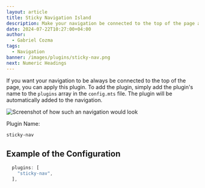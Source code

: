 ```yaml
---
layout: article
title: Sticky Navigation Island
description: Make your navigation be connected to the top of the page at all times.
date: 2024-07-22T10:27:00+04:00
author:
  - Gabriel Cozma
tags:
  - Navigation
banner: /images/plugins/sticky-nav.png
next: Numeric Headings
---
```


If you want your navigation to be always be connected to the top of the page, you can apply this plugin. To add the plugin, simply add the plugin's name to the `plugins` array in the `config.mts` file. The plugin will be automatically added to the navigation.

![Screenshot of how such an navigation would look](/images/plugins/sticky-nav.png#shadow)

Plugin Name:

```txt
sticky-nav
```

## Example of the Configuration

```ts
  plugins: [
    "sticky-nav",
  ],
```
